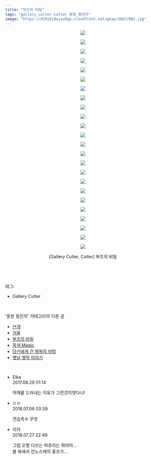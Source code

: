```yaml
---
title: "부츠의 비밀"
tags: "gallery_culter culter 동방_동인지"
image: "https://d19j6j9wjau9qp.cloudfront.net/ghap/3667/001.jpg"
---
```

<div class="article">
<p style="text-align: center; clear: none; float: none;"><img src="{{ site.imgserver8 }}/ghap/3667/001.jpg"/></p>
<p style="text-align: center; clear: none; float: none;"><img src="{{ site.imgserver8 }}/ghap/3667/002.jpg"/></p>
<p style="text-align: center; clear: none; float: none;"><img src="{{ site.imgserver8 }}/ghap/3667/003.jpg"/></p>
<p style="text-align: center; clear: none; float: none;"><img src="{{ site.imgserver8 }}/ghap/3667/004.jpg"/></p>
<p style="text-align: center; clear: none; float: none;"><img src="{{ site.imgserver8 }}/ghap/3667/005.jpg"/></p>
<p style="text-align: center; clear: none; float: none;"><img src="{{ site.imgserver8 }}/ghap/3667/006.jpg"/></p>
<p style="text-align: center; clear: none; float: none;"><img src="{{ site.imgserver8 }}/ghap/3667/007.jpg"/></p>
<p style="text-align: center; clear: none; float: none;"><img src="{{ site.imgserver8 }}/ghap/3667/008.jpg"/></p>
<p style="text-align: center; clear: none; float: none;"><img src="{{ site.imgserver8 }}/ghap/3667/009.jpg"/></p>
<p style="text-align: center; clear: none; float: none;"><img src="{{ site.imgserver8 }}/ghap/3667/010.jpg"/></p>
<p style="text-align: center; clear: none; float: none;"><img src="{{ site.imgserver8 }}/ghap/3667/011.jpg"/></p>
<p style="text-align: center; clear: none; float: none;"><img src="{{ site.imgserver8 }}/ghap/3667/012.jpg"/></p>
<p style="text-align: center; clear: none; float: none;"><img src="{{ site.imgserver8 }}/ghap/3667/013.jpg"/></p>
<p style="text-align: center; clear: none; float: none;"><img src="{{ site.imgserver8 }}/ghap/3667/014.jpg"/></p>
<p style="text-align: center; clear: none; float: none;"><img src="{{ site.imgserver8 }}/ghap/3667/015.jpg"/></p>
<p style="text-align: center; clear: none; float: none;"><img src="{{ site.imgserver8 }}/ghap/3667/016.jpg"/></p>
<p style="text-align: center; clear: none; float: none;"><img src="{{ site.imgserver8 }}/ghap/3667/017.jpg"/></p>
<p style="text-align: center; clear: none; float: none;"><img src="{{ site.imgserver8 }}/ghap/3667/018.jpg"/></p>
<p style="text-align: center; clear: none; float: none;"><img src="{{ site.imgserver8 }}/ghap/3667/019.jpg"/></p>
<p style="text-align: center; clear: none; float: none;"><img src="{{ site.imgserver8 }}/ghap/3667/020.jpg"/></p>
<p style="text-align: center; clear: none; float: none;"><img src="{{ site.imgserver8 }}/ghap/3667/021.jpg"/></p>
<p style="text-align: center; clear: none; float: none;"><img src="{{ site.imgserver8 }}/ghap/3667/022.jpg"/></p>
<p style="text-align: center; clear: none; float: none;"><img src="{{ site.imgserver8 }}/ghap/3667/023.jpg"/></p>
<p style="text-align: center; clear: none; float: none;"><img src="{{ site.imgserver8 }}/ghap/3667/024.jpg"/></p>
<p style="text-align: center; clear: none; float: none;">[Gallery Culter, Culter] 부츠의 비밀</p>
<p><br/></p>
</div><br/>
<div class="tagTrail">
<p>태그: </p>
<ul>
<li>Gallery Culter</li>
</ul>
</div><br/>
<div class="another">
<p>'동방 동인지' 카테고리의 다른 글</p>
<ul>
<li><a href="/ghap_3682">산개</a></li>
<li><a href="/ghap_3680">거울</a></li>
<li><a href="/ghap_3667">부츠의 비밀</a></li>
<li><a href="/ghap_3666">흑색 Magic</a></li>
<li><a href="/ghap_3665">당신에게 건 행복의 마법</a></li>
<li><a href="/ghap_3664">옛날 옛적 이야기</a></li>
</ul>
</div><br/>
<div class="cb_module cb_fluid">
<div class="cb_wrt cb_profile">
<div class="comment">
<ul>
<li class="cb_thumb_off" id="comment15070706">
<div class="cb_comment_area">
<div class="cb_info_area">
<div class="cb_section">
<span class="cb_nick_name">Elka</span>
</div>
<div class="cb_section">
<span class="cb_date">2017.08.29 01:14 </span>
</div>
</div>
<div class="cb_dsc_comment">
<p class="cb_dsc">
											어깨를 드러내는 이유가 그런것이엿다니!
										</p>
</div>
</div></li>
<li class="cb_thumb_off" id="comment15281231">
<div class="cb_comment_area">
<div class="cb_info_area">
<div class="cb_section">
<span class="cb_nick_name">ㅇㅇ</span>
</div>
<div class="cb_section">
<span class="cb_date">2018.07.06 03:39 </span>
</div>
</div>
<div class="cb_dsc_comment">
<p class="cb_dsc">
											견습촉수 무엇
										</p>
</div>
</div></li>
<li class="cb_thumb_off" id="comment15295199">
<div class="cb_comment_area">
<div class="cb_info_area">
<div class="cb_section">
<span class="cb_nick_name">이카</span>
</div>
<div class="cb_section">
<span class="cb_date">2018.07.27 22:49 </span>
</div>
</div>
<div class="cb_dsc_comment">
<p class="cb_dsc">
											그럼 오행 다쓰는 파츄리는 뭐야아...<br/>
불 쑥에서 린노스케의 홍조가...
										</p>
</div>
</div></li>
</ul>
</div>
</div><!-- commentList close -->
</div><br/>
